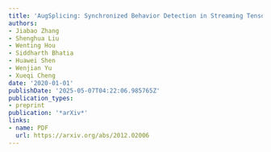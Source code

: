 ```yaml
---
title: 'AugSplicing: Synchronized Behavior Detection in Streaming Tensors'
authors:
- Jiabao Zhang
- Shenghua Liu
- Wenting Hou
- Siddharth Bhatia
- Huawei Shen
- Wenjian Yu
- Xueqi Cheng
date: '2020-01-01'
publishDate: '2025-05-07T04:22:06.985765Z'
publication_types:
- preprint
publication: '*arXiv*'
links:
- name: PDF
  url: https://arxiv.org/abs/2012.02006
---
```

